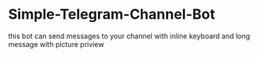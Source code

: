 # Simple-Telegram-Channel-Bot
 this bot can send messages to your channel with inline keyboard and long message with picture priview 
